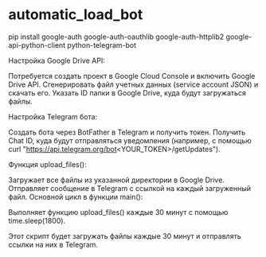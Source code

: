 # automatic_load_bot

pip install google-auth google-auth-oauthlib google-auth-httplib2 google-api-python-client python-telegram-bot

Настройка Google Drive API:

Потребуется создать проект в Google Cloud Console и включить Google Drive API.
Сгенерировать файл учетных данных (service account JSON) и скачать его.
Указать ID папки в Google Drive, куда будут загружаться файлы.

Настройка Telegram бота:

Создать бота через BotFather в Telegram и получить токен.
Получить Chat ID, куда будут отправляться уведомления (например, с помощью curl "https://api.telegram.org/bot<YOUR_TOKEN>/getUpdates").

Функция upload_files():

Загружает все файлы из указанной директории в Google Drive.
Отправляет сообщение в Telegram с ссылкой на каждый загруженный файл.
Основной цикл в функции main():

Выполняет функцию upload_files() каждые 30 минут с помощью time.sleep(1800).



Этот скрипт будет загружать файлы каждые 30 минут и отправлять ссылки на них в Telegram. 
